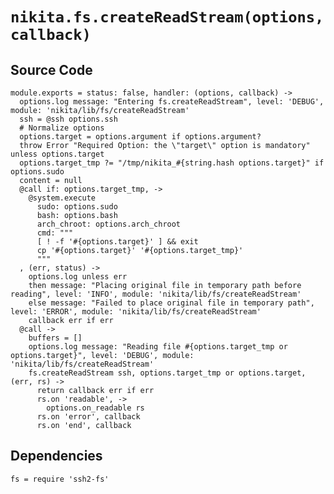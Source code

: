 
# `nikita.fs.createReadStream(options, callback)`

## Source Code

    module.exports = status: false, handler: (options, callback) ->
      options.log message: "Entering fs.createReadStream", level: 'DEBUG', module: 'nikita/lib/fs/createReadStream'
      ssh = @ssh options.ssh
      # Normalize options
      options.target = options.argument if options.argument?
      throw Error "Required Option: the \"target\" option is mandatory" unless options.target
      options.target_tmp ?= "/tmp/nikita_#{string.hash options.target}" if options.sudo
      content = null
      @call if: options.target_tmp, ->
        @system.execute
          sudo: options.sudo
          bash: options.bash
          arch_chroot: options.arch_chroot
          cmd: """
          [ ! -f '#{options.target}' ] && exit
          cp '#{options.target}' '#{options.target_tmp}'
          """
      , (err, status) ->
        options.log unless err
        then message: "Placing original file in temporary path before reading", level: 'INFO', module: 'nikita/lib/fs/createReadStream'
        else message: "Failed to place original file in temporary path", level: 'ERROR', module: 'nikita/lib/fs/createReadStream'
        callback err if err
      @call ->
        buffers = []
        options.log message: "Reading file #{options.target_tmp or options.target}", level: 'DEBUG', module: 'nikita/lib/fs/createReadStream'
        fs.createReadStream ssh, options.target_tmp or options.target, (err, rs) ->
          return callback err if err
          rs.on 'readable', ->
            options.on_readable rs
          rs.on 'error', callback
          rs.on 'end', callback

## Dependencies

    fs = require 'ssh2-fs'
